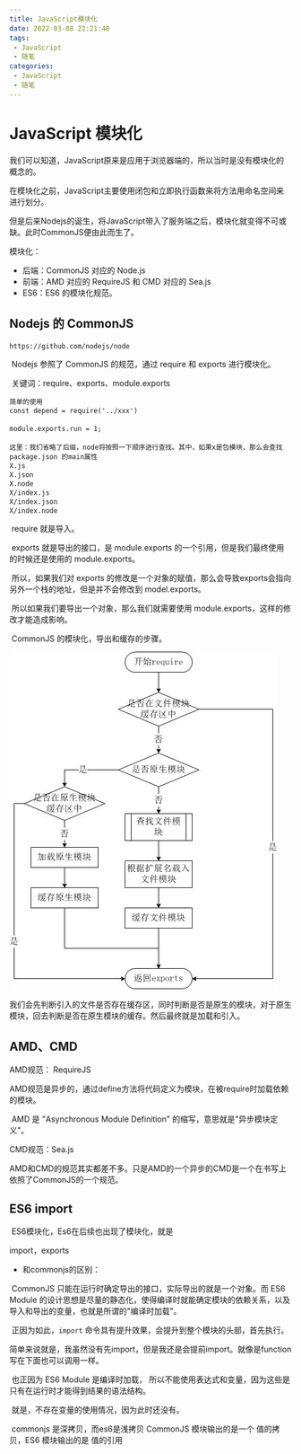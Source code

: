 ```yaml
---
title: JavaScript模块化
date: 2022-03-08 22:21:48
tags:
 - JavaScript
 - 随笔
categories:
 - JavaScript
 - 随笔
---
```


#  JavaScript 模块化

​		我们可以知道，JavaScript原来是应用于浏览器端的，所以当时是没有模块化的概念的。

​		在模块化之前，JavaScript主要使用闭包和立即执行函数来将方法用命名空间来进行划分。

​		但是后来Nodejs的诞生，将JavaScript带入了服务端之后，模块化就变得不可或缺。此时CommonJS便由此而生了。



模块化：

* 后端：CommonJS 对应的 Node.js
* 前端：AMD 对应的 RequireJS  和 CMD 对应的 Sea.js
* ES6：ES6 的模块化规范。



## Nodejs 的 CommonJS

```
https://github.com/nodejs/node
```

​	Nodejs 参照了 CommonJS 的规范，通过 require 和 exports 进行模块化。

​		关键词：require、exports、module.exports

```
简单的使用
const depend = require('../xxx')

module.exports.run = 1;

这里：我们省略了后缀，node将按照一下顺序进行查找。其中，如果x是包模块，那么会查找 package.json 的main属性
X.js
X.json
X.node
X/index.js
X/index.json
X/index.node
```

​	require 就是导入。

​	exports 就是导出的接口，是 module.exports 的一个引用，但是我们最终使用的时候还是使用的 module.exports。

​	所以，如果我们对 exports 的修改是一个对象的赋值，那么会导致exports会指向另外一个栈的地址，但是并不会修改到 model.exports。

​	所以如果我们要导出一个对象，那么我们就需要使用 module.exports，这样的修改才能造成影响。

​	CommonJS 的模块化，导出和缓存的步骤。

![nodejs-require](JavaScript模块化/nodejs-require.jpg)

​		我们会先判断引入的文件是否存在缓存区，同时判断是否是原生的模块，对于原生模块，回去判断是否在原生模块的缓存。然后最终就是加载和引入。



## AMD、CMD

AMD规范： RequireJS

​	AMD规范是异步的，通过define方法将代码定义为模块，在被require时加载依赖的模块。

​	AMD 是 "Asynchronous Module Definition" 的缩写，意思就是"异步模块定义"。

CMD规范：Sea.js



​		AMD和CMD的规范其实都差不多。只是AMD的一个异步的CMD是一个在书写上依照了CommonJS的一个规范。



## ES6 import

​		ES6模块化，Es6在后续也出现了模块化，就是

import，exports


* 和commonjs的区别：

​		CommonJS 只能在运行时确定导出的接口，实际导出的就是一个对象。而 ES6 Module 的设计思想是尽量的静态化，使得编译时就能确定模块的依赖关系，以及导入和导出的变量，也就是所谓的"编译时加载"。

​		正因为如此，`import` 命令具有提升效果，会提升到整个模块的头部，首先执行。

​		简单来说就是，我虽然没有先import，但是我还是会提前import。就像是function写在下面也可以调用一样。

​		也正因为 ES6 Module 是编译时加载， 所以不能使用表达式和变量，因为这些是只有在运行时才能得到结果的语法结构。

​		就是，不存在变量的使用情况，因为此时还没有。

​		commonjs 是深拷贝，而es6是浅拷贝
   CommonJS 模块输出的是一个 值的拷贝，ES6 模块输出的是 值的引用


